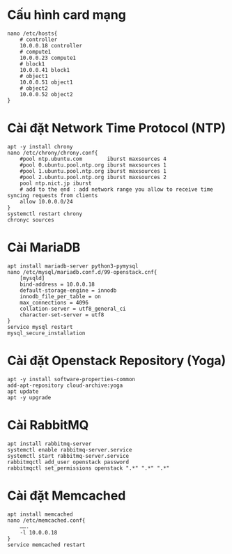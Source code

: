 # Cấu hình card mạng
    nano /etc/hosts{
        # controller
        10.0.0.18 controller
        # compute1
        10.0.0.23 compute1
        # block1
        10.0.0.41 block1
        # object1
        10.0.0.51 object1
        # object2
        10.0.0.52 object2
    }

# Cài đặt Network Time Protocol (NTP)
    apt -y install chrony
    nano /etc/chrony/chrony.conf{
        #pool ntp.ubuntu.com        iburst maxsources 4
        #pool 0.ubuntu.pool.ntp.org iburst maxsources 1
        #pool 1.ubuntu.pool.ntp.org iburst maxsources 1
        #pool 2.ubuntu.pool.ntp.org iburst maxsources 2
        pool ntp.nict.jp iburst 
        # add to the end : add network range you allow to receive time syncing requests from clients
        allow 10.0.0.0/24
    }
    systemctl restart chrony
    chronyc sources
# Cài MariaDB
    apt install mariadb-server python3-pymysql
    nano /etc/mysql/mariadb.conf.d/99-openstack.cnf{
        [mysqld]
        bind-address = 10.0.0.18
        default-storage-engine = innodb
        innodb_file_per_table = on
        max_connections = 4096
        collation-server = utf8_general_ci
        character-set-server = utf8
    }
    service mysql restart
    mysql_secure_installation

# Cài đặt Openstack Repository (Yoga)
    apt -y install software-properties-common
    add-apt-repository cloud-archive:yoga
    apt update
    apt -y upgrade

# Cài RabbitMQ
    apt install rabbitmq-server
    systemctl enable rabbitmq-server.service 
    systemctl start rabbitmq-server.service
    rabbitmqctl add_user openstack password
    rabbitmqctl set_permissions openstack ".*" ".*" ".*"

# Cài đặt Memcached
    apt install memcached
    nano /etc/memcached.conf{
        …….
        -l 10.0.0.18
    }
    service memcached restart
